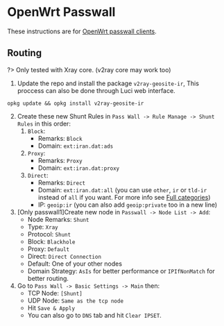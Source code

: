 # OpenWrt Passwall

These instructions are for [OpenWrt passwall clients](https://github.com/xiaorouji/).

## Routing

?> Only tested with Xray core. (v2ray core may work too)

1. Update the repo and install the package `v2ray-geosite-ir`, This proccess can also be done through Luci web interface.

```shell
opkg update && opkg install v2ray-geosite-ir
```

2. Create these new Shunt Rules in `Pass Wall -> Rule Manage -> Shunt Rules` in this order:
    1. `Block`:
        - Remarks: `Block`
        - Domain: `ext:iran.dat:ads`
    2. `Proxy`:
        - Remarks: `Proxy`
        - Domain: `ext:iran.dat:proxy`
    3. `Direct`:
        - Remarks: `Direct`
        - Domain: `ext:iran.dat:all` (you can use `other`, `ir` or `tld-ir` instead of `all` if you want. For more info see [Full categories](#full-categories))
        - IP: `geoip:ir` (you can also add `geoip:private` too in a new line)
4. [Only passwall1]Create new node in `Passwall -> Node List -> Add`:
    - Node Remarks: `Shunt`
    - Type: `Xray`
    - Protocol: `Shunt`
    - Block: `Blackhole`
    - Proxy: `Default`
    - Direct: `Direct Connection`
    - Default: One of your other nodes
    - Domain Strategy: `AsIs` for better performance or `IPIfNonMatch` for better routing.
5. Go to `Pass Wall -> Basic Settings -> Main` then:
    - TCP Node: `[Shunt]`
    - UDP Node: `Same as the tcp node`
    - Hit `Save & Apply`
    - You can also go to `DNS` tab and hit `Clear IPSET`.
